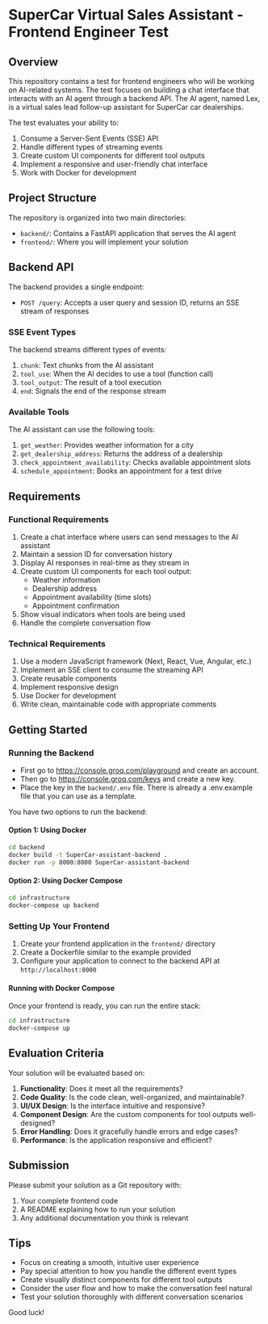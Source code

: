 # SuperCar Virtual Sales Assistant - Frontend Engineer Test

## Overview

This repository contains a test for frontend engineers who will be working on AI-related systems. The test focuses on building a chat interface that interacts with an AI agent through a backend API. The AI agent, named Lex, is a virtual sales lead follow-up assistant for SuperCar car dealerships.

The test evaluates your ability to:

1. Consume a Server-Sent Events (SSE) API
2. Handle different types of streaming events
3. Create custom UI components for different tool outputs
4. Implement a responsive and user-friendly chat interface
5. Work with Docker for development

## Project Structure

The repository is organized into two main directories:

- `backend/`: Contains a FastAPI application that serves the AI agent
- `frontend/`: Where you will implement your solution

## Backend API

The backend provides a single endpoint:

- `POST /query`: Accepts a user query and session ID, returns an SSE stream of responses

### SSE Event Types

The backend streams different types of events:

1. `chunk`: Text chunks from the AI assistant
2. `tool_use`: When the AI decides to use a tool (function call)
3. `tool_output`: The result of a tool execution
4. `end`: Signals the end of the response stream

### Available Tools

The AI assistant can use the following tools:

1. `get_weather`: Provides weather information for a city
2. `get_dealership_address`: Returns the address of a dealership
3. `check_appointment_availability`: Checks available appointment slots
4. `schedule_appointment`: Books an appointment for a test drive

## Requirements

### Functional Requirements

1. Create a chat interface where users can send messages to the AI assistant
2. Maintain a session ID for conversation history
3. Display AI responses in real-time as they stream in
4. Create custom UI components for each tool output:
   - Weather information
   - Dealership address
   - Appointment availability (time slots)
   - Appointment confirmation
5. Show visual indicators when tools are being used
6. Handle the complete conversation flow

### Technical Requirements

1. Use a modern JavaScript framework (Next, React, Vue, Angular, etc.)
2. Implement an SSE client to consume the streaming API
3. Create reusable components
4. Implement responsive design
5. Use Docker for development
6. Write clean, maintainable code with appropriate comments

## Getting Started

### Running the Backend

- First go to https://console.groq.com/playground and create an account.
- Then go to https://console.groq.com/keys and create a new key.
- Place the key in the `backend/.env` file. There is already a .env.example file that you can use as a template.

You have two options to run the backend:

#### Option 1: Using Docker

```bash
cd backend
docker build -t SuperCar-assistant-backend .
docker run -p 8000:8000 SuperCar-assistant-backend
```

#### Option 2: Using Docker Compose

```bash
cd infrastructure
docker-compose up backend
```

### Setting Up Your Frontend

1. Create your frontend application in the `frontend/` directory
2. Create a Dockerfile similar to the example provided
3. Configure your application to connect to the backend API at `http://localhost:8000`

#### Running with Docker Compose

Once your frontend is ready, you can run the entire stack:

```bash
cd infrastructure
docker-compose up
```

## Evaluation Criteria

Your solution will be evaluated based on:

1. **Functionality**: Does it meet all the requirements?
2. **Code Quality**: Is the code clean, well-organized, and maintainable?
3. **UI/UX Design**: Is the interface intuitive and responsive?
4. **Component Design**: Are the custom components for tool outputs well-designed?
5. **Error Handling**: Does it gracefully handle errors and edge cases?
6. **Performance**: Is the application responsive and efficient?

## Submission

Please submit your solution as a Git repository with:

1. Your complete frontend code
2. A README explaining how to run your solution
3. Any additional documentation you think is relevant

## Tips

- Focus on creating a smooth, intuitive user experience
- Pay special attention to how you handle the different event types
- Create visually distinct components for different tool outputs
- Consider the user flow and how to make the conversation feel natural
- Test your solution thoroughly with different conversation scenarios

Good luck!
